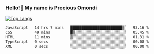 ### Hello!👋 My name is Precious Omondi 

[![Top Langs](https://github-readme-stats.vercel.app/api/top-langs/?username=Presho99&langs_count=8&theme=dark)](https://github.com/Presho99/github-readme-stats)



<!--START_SECTION:waka-->

```txt
JavaScript   14 hrs 7 mins   ███████████████████████▒░   93.16 %
CSS          49 mins         █▒░░░░░░░░░░░░░░░░░░░░░░░   05.45 %
HTML         11 mins         ▒░░░░░░░░░░░░░░░░░░░░░░░░   01.31 %
TypeScript   0 secs          ░░░░░░░░░░░░░░░░░░░░░░░░░   00.08 %
XML          0 secs          ░░░░░░░░░░░░░░░░░░░░░░░░░   00.00 %
```

<!--END_SECTION:waka-->

